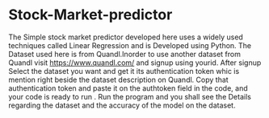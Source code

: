 # Stock-Market-predictor 
The Simple stock market predictor developed here uses a widely used techniques called Linear Regression and is Developed using Python.
The Dataset used here is from Quandl.Inorder to use another dataset from Quandl visit https://www.quandl.com/ and signup using yourid.
After signup Select the dataset you want and get it its authentication token whic is mention right beside the dataset description on Quandl. 
Copy that authentication token and paste it on the authtoken field in the code, and your code is ready to run .
Run the program and you shall see the Details regarding the dataset and the accuracy of the model on the dataset.
